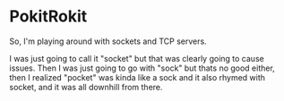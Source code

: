 PokitRokit
===========

So, I'm playing around with sockets and TCP servers.

I was just going to call it "socket" but that was clearly going to cause issues. Then I was just going to go with "sock" but thats no good either, then I realized "pocket" was kinda like a sock and it also rhymed with socket, and it was all downhill from there.

